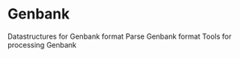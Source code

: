 Genbank
=============
Datastructures for Genbank format
Parse Genbank format
Tools for processing Genbank 
